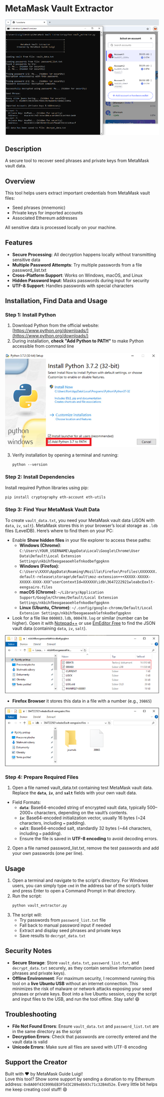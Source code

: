 # MetaMask Vault Extractor

![MetaMask Vault Extractor](images/screenshot.png)

## Description
A secure tool to recover seed phrases and private keys from MetaMask vault data.

## Overview

This tool helps users extract important credentials from MetaMask vault files:
- Seed phrases (mnemonic)
- Private keys for imported accounts
- Associated Ethereum addresses

All sensitive data is processed locally on your machine.

## Features

- **Secure Processing**: All decryption happens locally without transmitting sensitive data
- **Multiple Password Attempts**: Try multiple passwords from a file password_list.txt
- **Cross-Platform Support**: Works on Windows, macOS, and Linux
- **Hidden Password Input**: Masks passwords during input for security
- **UTF-8 Support**: Handles passwords with special characters

## Installation, Find Data and Usage

### Step 1: Install Python
1. Download Python from the official website: [https://www.python.org/downloads/](https://www.python.org/downloads/)
2. During installation, **check "Add Python to PATH"** to make Python accessible from command line

![Add Python to PATH Image](images/python.png)

3. Verify installation by opening a terminal and running:
   ```
   python --version
   ```

### Step 2: Install Dependencies
Install required Python libraries using pip:

```bash
pip install cryptography eth-account eth-utils
```
### Step 3: Find Your MetaMask Vault Data

To create `vault_data.txt`, you need your MetaMask vault data (JSON with `data`, `iv`, `salt`). MetaMask stores this in your browser’s local storage as `.ldb` files (LevelDB). Here’s where to find them on your PC:

- Enable **Show hidden files** in your file explorer to access these paths:
  - **Windows (Chrome)**: `C:\Users\YOUR_USERNAME\AppData\Local\Google\Chrome\User Data\Default\Local Extension Settings\nkbihfbeogaeaoehlefnkodbefgpgknn`
  - **Windows (Firefox)**: `C:\Users\XXXX\AppData\Roaming\Mozilla\Firefox\Profiles\XXXXXXX.default-release\storage\default\moz-extension+++XXXXX-XXXXX-XXXXX-XXXX-XXX^userContextId=XXXXXX\idb\3647222921wleabcEoxlt-eengsairo.files`
  - **macOS (Chrome)**: `~/Library/Application Support/Google/Chrome/Default/Local Extension Settings/nkbihfbeogaeaoehlefnkodbefgpgknn`
  - **Linux (Ubuntu, Chrome)**: `~/.config/google-chrome/Default/Local Extension Settings/nkbihfbeogaeaoehlefnkodbefgpgknn`
- Look for a file like `000003.ldb`, `000478.log` or similar (number can be higher). Open it with <a href="https://notepad-plus-plus.org/downloads/" target="_blank" rel="noopener noreferrer">Notepad++</a> or use <a href="https://www.emeditor.com/" target="_blank" rel="noopener noreferrer">EmEditor Free</a> to find the JSON vault data (containing `data`, `iv`, `salt`).

![chrome data](images/chrome.png) 
- **Firefox Browser** it stores this data in a file with a number (e.g., `39865`)

![firefox data](images/firefox.png) 

### Step 4: Prepare Required Files
1. Open a file named vault_data.txt containing test MetaMask vault data.
Replace the **`data`**, **`iv`**, and **`salt`** fields with your own vault data.
- Field Formats:
     - **`data`**: Base64-encoded string of encrypted vault data, typically 500–2000+ characters, depending on the vault’s contents.
     - **`iv`**: Base64-encoded initialization vector, usually 16 bytes (~24 characters, including `=` padding).
     - **`salt`**: Base64-encoded salt, standardly 32 bytes (~44 characters, including `=` padding).
   - Ensure the file is saved in **UTF-8 encoding** to avoid decoding errors.
2. Open a file named password_list.txt, remove the test passwords and add your own passwords (one per line). 

## Usage
1. Open a terminal and navigate to the script's directory. For Windows users, you can simply type `cmd` in the address bar of the script’s folder and press Enter to open a Command Prompt in that directory.
2. Run the script:
   ```bash
   python vault_extractor.py
   ```
3. The script will:
   - Try passwords from `password_list.txt` file
   - Fall back to manual password input if needed
   - Extract and display seed phrases and private keys
   - Save results to `decrypt_data.txt`

## Security Notes

- **Secure Storage**: Store `vault_data.txt`, `password_list.txt`, and `decrypt_data.txt` securely, as they contain sensitive information (seed phrases and private keys).
- **Offline Environment**: For maximum security, I recommend running this tool on a **live Ubuntu USB** without an internet connection. This minimizes the risk of malware or network attacks exposing your seed phrases or private keys. Boot into a live Ubuntu session, copy the script and input files to the USB, and run the tool offline. Stay safe! 😄

## Troubleshooting

- **File Not Found Errors**: Ensure `vault_data.txt` and `password_list.txt` are in the same directory as the script
- **Decryption Errors**: Check that passwords are correctly entered and the vault data is valid
- **Unicode Errors**: Make sure all files are saved with UTF-8 encoding

## Support the Creator

Built with ❤️ by MetaMask Guide Luigi!  
Love this tool? Show some support by sending a donation to my Ethereum address: `0x8A00f43C099bEB3F5d3C289e8b93c71c32B4d52e`. 
Every little bit helps me keep creating cool stuff! 😄
